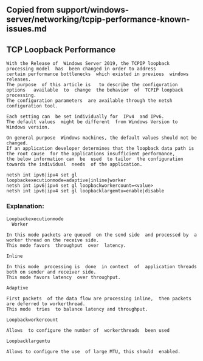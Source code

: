 ﻿## Copied from support/windows-server/networking/tcpip-performance-known-issues.md


 ## TCP Loopback Performance

    With the Release of  Windows Server 2019, the TCPIP loopback processing model  has  been changed in order to address 
    certain performance bottlenecks  which existed in previous  windows releases.
    The purpose  of this article is   to describe the configuration options   available  to  change  the behavior  of  TCPIP loopback  processing.
    The configuration parameters  are available through the netsh configuration tool.
    
    Each setting can  be set individually for  IPv4  and IPv6.
    The default values  might be different  from Windows Version to   Windows version.
    
    On general purpose  Windows machines, the default values should not be changed.
    If an application developer determines that the loopback data path is  the root cause  for the applications insufficient performance,
    the below information can  be  used  to tailor  the configuration towards the individual  needs  of the application.

   ```console
   netsh int ipv6|ipv4 set gl loopbackexecutionmode=adaptive|inline|worker
   netsh int ipv6|ipv4 set gl loopbackworkercount=<value>
   netsh int ipv6|ipv4 set gl loopbacklargemtu=enable|disable
   ```
 
### Explanation:
 ```console
 Loopbackexecutionmode
   Worker
   ```
    In this mode packets are queued  on the send side  and processed by  a worker thread on the receive side. 
    This mode favors  throughput  over  latency.
    
  ```console
  Inline
  ```
    In this mode  processing is  done  in context  of  application threads both on sender and receiver side. 
    This mode favors latency  over throughput.
    
  ```console
  Adaptive
  ```
    First packets  of the data flow are processing inline,  then packets are deferred to workerthread.
    This mode  tries  to balance latency and throughput. 
    
 ```console
Loopbackworkercount
```
	Allows  to configure the number of  workerthreads  been used 
    
 ```console
Loopbacklargemtu
```
	Allows to configure the use  of large MTU, this should  enabled.


